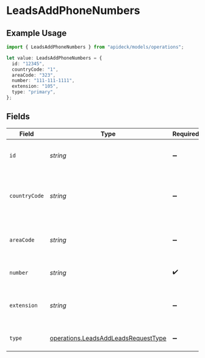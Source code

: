 # LeadsAddPhoneNumbers

## Example Usage

```typescript
import { LeadsAddPhoneNumbers } from "apideck/models/operations";

let value: LeadsAddPhoneNumbers = {
  id: "12345",
  countryCode: "1",
  areaCode: "323",
  number: "111-111-1111",
  extension: "105",
  type: "primary",
};
```

## Fields

| Field                                                                                      | Type                                                                                       | Required                                                                                   | Description                                                                                | Example                                                                                    |
| ------------------------------------------------------------------------------------------ | ------------------------------------------------------------------------------------------ | ------------------------------------------------------------------------------------------ | ------------------------------------------------------------------------------------------ | ------------------------------------------------------------------------------------------ |
| `id`                                                                                       | *string*                                                                                   | :heavy_minus_sign:                                                                         | Unique identifier of the phone number                                                      | 12345                                                                                      |
| `countryCode`                                                                              | *string*                                                                                   | :heavy_minus_sign:                                                                         | The country code of the phone number, e.g. +1                                              | 1                                                                                          |
| `areaCode`                                                                                 | *string*                                                                                   | :heavy_minus_sign:                                                                         | The area code of the phone number, e.g. 323                                                | 323                                                                                        |
| `number`                                                                                   | *string*                                                                                   | :heavy_check_mark:                                                                         | The phone number                                                                           | 111-111-1111                                                                               |
| `extension`                                                                                | *string*                                                                                   | :heavy_minus_sign:                                                                         | The extension of the phone number                                                          | 105                                                                                        |
| `type`                                                                                     | [operations.LeadsAddLeadsRequestType](../../models/operations/leadsaddleadsrequesttype.md) | :heavy_minus_sign:                                                                         | The type of phone number                                                                   | primary                                                                                    |